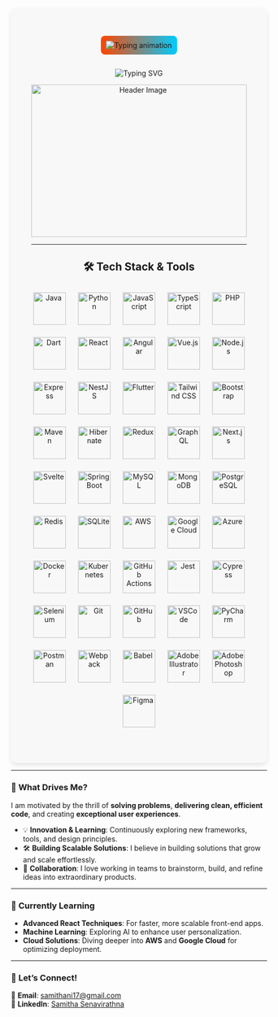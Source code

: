 <div align="center" style="background-color:#f8f8f8; padding: 40px; border-radius: 10px; max-width: 900px; box-shadow: 0 4px 10px rgba(0, 0, 0, 0.1);">

<p align="center" style="background: linear-gradient(90deg, #ff4500, #00ccff); padding: 10px; border-radius: 8px; display: inline-block;">
  <img src="https://readme-typing-svg.demolab.com?font=Fira+Code&weight=700&size=32&pause=11500&duration=4000&color=FFFFFF&width=600&lines=Hello,+I'm+Samitha!" alt="Typing animation"/>
</p>


<!-- Animated Typing Text -->
<p align="center">
  <img 
    src="https://readme-typing-svg.demolab.com?font=Fira+Code&weight=900&size=24&duration=3000&pause=1000&color=FF6F61&center=true&vCenter=true&width=750&lines=+Full+Stack+Engineer;+Java,+Spring+Boot,+React,+Angular;+AI+Enthusiast!"
    alt="Typing SVG" />
</p>



<!-- Header Image / Banner -->
<p align="center">
  <img 
    src="https://www.coherentsolutions.com/hubfs/ANDLcJmTS6-2640.webp" 
    alt="Header Image" 
    width="100%" 
    style="height: 300px; object-fit: cover;" />
</p>

---

## 🛠 Tech Stack & Tools

<div align="center" style="display: flex; flex-wrap: wrap; justify-content: center; gap: 24px; margin: 30px 0;">

  <!-- Programming Languages -->
  <img src="https://skillicons.dev/icons?i=java" alt="Java" height="64" width="64" />
  <img src="https://skillicons.dev/icons?i=python" alt="Python" height="64" width="64" />
  <img src="https://skillicons.dev/icons?i=js" alt="JavaScript" height="64" width="64" />
  <img src="https://skillicons.dev/icons?i=ts" alt="TypeScript" height="64" width="64" />
  <img src="https://skillicons.dev/icons?i=php" alt="PHP" height="64" width="64" />
  <img src="https://skillicons.dev/icons?i=dart" alt="Dart" height="64" width="64" />

  <!-- Frameworks & Libraries -->

  <img src="https://skillicons.dev/icons?i=react" alt="React" height="64" width="64" />
  <img src="https://skillicons.dev/icons?i=angular" alt="Angular" height="64" width="64" />
  <img src="https://skillicons.dev/icons?i=vue" alt="Vue.js" height="64" width="64" />
  <img src="https://skillicons.dev/icons?i=nodejs" alt="Node.js" height="64" width="64" />
  <img src="https://skillicons.dev/icons?i=express" alt="Express" height="64" width="64" />
  <img src="https://skillicons.dev/icons?i=nestjs" alt="NestJS" height="64" width="64" />
  <img src="https://skillicons.dev/icons?i=flutter" alt="Flutter" height="64" width="64" />
  <img src="https://skillicons.dev/icons?i=tailwind" alt="Tailwind CSS" height="64" width="64" />
  <img src="https://skillicons.dev/icons?i=bootstrap" alt="Bootstrap" height="64" width="64" />
   <img src="https://skillicons.dev/icons?i=maven" alt="Maven" height="64" width="64" />
  <img src="https://skillicons.dev/icons?i=hibernate" alt="Hibernate" height="64" width="64" />
  <img src="https://skillicons.dev/icons?i=redux" alt="Redux" height="64" width="64" />
  <img src="https://skillicons.dev/icons?i=graphql" alt="GraphQL" height="64" width="64" />
  <img src="https://skillicons.dev/icons?i=nextjs" alt="Next.js" height="64" width="64" />
  <img src="https://skillicons.dev/icons?i=svelte" alt="Svelte" height="64" width="64" />
   <img src="https://skillicons.dev/icons?i=spring" alt="Spring Boot" height="64" width="64" />

  <!-- Databases -->
  <img src="https://skillicons.dev/icons?i=mysql" alt="MySQL" height="64" width="64" />
  <img src="https://skillicons.dev/icons?i=mongodb" alt="MongoDB" height="64" width="64" />
  <img src="https://skillicons.dev/icons?i=postgresql" alt="PostgreSQL" height="64" width="64" />
  <img src="https://skillicons.dev/icons?i=redis" alt="Redis" height="64" width="64" />
  <img src="https://skillicons.dev/icons?i=sqlite" alt="SQLite" height="64" width="64" />

  <!-- Cloud & DevOps -->
  <img src="https://skillicons.dev/icons?i=aws" alt="AWS" height="64" width="64" />
  <img src="https://skillicons.dev/icons?i=gcp" alt="Google Cloud" height="64" width="64" />
  <img src="https://skillicons.dev/icons?i=azure" alt="Azure" height="64" width="64" />
  <img src="https://skillicons.dev/icons?i=docker" alt="Docker" height="64" width="64" />
  <img src="https://skillicons.dev/icons?i=kubernetes" alt="Kubernetes" height="64" width="64" />
  <img src="https://skillicons.dev/icons?i=githubactions" alt="GitHub Actions" height="64" width="64" />

  <!-- Testing -->
  <img src="https://skillicons.dev/icons?i=jest" alt="Jest" height="64" width="64" />
  <img src="https://skillicons.dev/icons?i=cypress" alt="Cypress" height="64" width="64" />
  <img src="https://skillicons.dev/icons?i=selenium" alt="Selenium" height="64" width="64" />

  <!-- Tools & Editors -->
  <img src="https://skillicons.dev/icons?i=git" alt="Git" height="64" width="64" />
  <img src="https://skillicons.dev/icons?i=github" alt="GitHub" height="64" width="64" />
  <img src="https://skillicons.dev/icons?i=vscode" alt="VSCode" height="64" width="64" />
    <img src="https://skillicons.dev/icons?i=pycharm" alt="PyCharm" height="64" width="64" />
  <img src="https://skillicons.dev/icons?i=postman" alt="Postman" height="64" width="64" />
  <img src="https://skillicons.dev/icons?i=webpack" alt="Webpack" height="64" width="64" />
  <img src="https://skillicons.dev/icons?i=babel" alt="Babel" height="64" width="64" />

  <!-- Design & Prototyping -->
  <img src="https://skillicons.dev/icons?i=illustrator" alt="Adobe Illustrator" height="64" width="64" />
  <img src="https://skillicons.dev/icons?i=photoshop" alt="Adobe Photoshop" height="64" width="64" />
  <img src="https://skillicons.dev/icons?i=figma" alt="Figma" height="64" width="64" />

</div>


</div>

---

### 🧠 **What Drives Me?**

I am motivated by the thrill of **solving problems**, **delivering clean, efficient code**, and creating **exceptional user experiences**. 

- 💡 **Innovation & Learning**: Continuously exploring new frameworks, tools, and design principles.
- 🛠 **Building Scalable Solutions**: I believe in building solutions that grow and scale effortlessly.
- 🤝 **Collaboration**: I love working in teams to brainstorm, build, and refine ideas into extraordinary products.

---

### 🌱 **Currently Learning**
- **Advanced React Techniques**: For faster, more scalable front-end apps.
- **Machine Learning**: Exploring AI to enhance user personalization.
- **Cloud Solutions**: Diving deeper into **AWS** and **Google Cloud** for optimizing deployment.

---



### 💬 **Let’s Connect!**

💬 **Email**: [samithani17@gmail.com](mailto:samithani17@gmail.com)  
🔗 **LinkedIn**: [Samitha Senavirathna](https://www.linkedin.com/in/samitha-senavirathna-b748b52b5/)  



</div>
